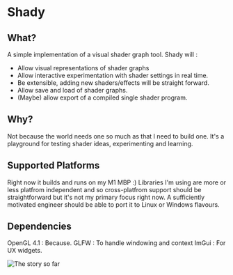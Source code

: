 # Shady
## What?
A simple implementation of a visual shader graph tool. Shady will :

* Allow visual representations of shader graphs
* Allow interactive experimentation with shader settings in real time.
* Be extensible, adding new shaders/effects will be straight forward.
* Allow save and load of shader graphs.
* (Maybe) allow export of a compiled single shader program.

## Why?
Not because the world needs one so much as that I need to build one. 
It's a playground for testing shader ideas, experimenting and learning.

## Supported Platforms
Right now it builds and runs on my M1 MBP :)
Libraries I'm using are more or less platfrom independent and so cross-platfrom support
should be straightforward but it's not my primary focus right now.  A sufficiently motivated
engineer should be able to port it to Linux or Windows flavours.

## Dependencies
OpenGL 4.1 : Because.
GLFW       : To handle windowing and context
ImGui      : For UX widgets.


![The story so far](https://github.com/Scoobadood/Shady/docs/img.png)